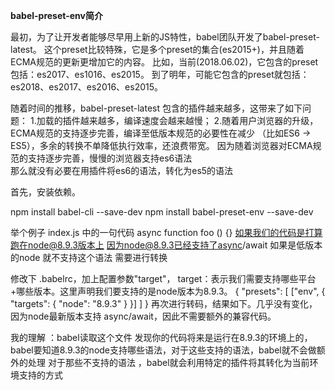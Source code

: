 **babel-preset-env简介**

最初，为了让开发者能够尽早用上新的JS特性，babel团队开发了babel-preset-latest。
这个preset比较特殊，它是多个preset的集合(es2015+)，并且随着ECMA规范的更新更增加它的内容。
比如，当前(2018.06.02)，它包含的preset包括：es2017、es1016、es2015。
到了明年，可能它包含的preset就包括：es2018、es2017、es2016、es2015。

随着时间的推移，babel-preset-latest 包含的插件越来越多，这带来了如下问题：
1.加载的插件越来越多，编译速度会越来越慢；
2.随着用户浏览器的升级，ECMA规范的支持逐步完善，编译至低版本规范的必要性在减少
（比如ES6 -> ES5），多余的转换不单降低执行效率，还浪费带宽。
因为随着浏览器对ECMA规范的支持逐步完善，慢慢的浏览器支持es6语法  
那么就没有必要在用插件将es6的语法，转化为es5的语法


首先，安装依赖。

npm install babel-cli --save-dev
npm install babel-preset-env --save-dev

举个例子
index.js 中的一句代码
async function foo () {}
如果我们的代码是打算跑在node@8.9.3版本上
因为node@8.9.3已经支持了async/await
如果是低版本的node  就不支持这个语法 需要进行转换


修改下 .babelrc，加上配置参数"target"，
target：表示我们需要支持哪些平台+哪些版本。这里声明我们要支持的是node版本为8.9.3。 
  {
    "presets": [
      ["env", {
        "targets": {
          "node": "8.9.3"
        }
      }]
    ]
  }
再次进行转码，结果如下。几乎没有变化，
因为node最新版本支持 async/await，因此不需要额外的兼容代码。

我的理解 ：babel读取这个文件 发现你的代码将来是运行在8.9.3的环境上的，
babel要知道8.9.3的node支持哪些语法，对于这些支持的语法，babel就不会做额外的处理
对于那些不支持的语法 ，babel就会利用特定的插件将其转化为当前环境支持的方式









